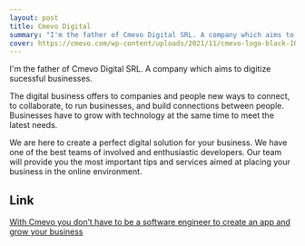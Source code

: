```yaml
---
layout: post
title: Cmevo Digital
summary: "I'm the father of Cmevo Digital SRL. A company which aims to digitize sucessful businesses."
cover: https://cmevo.com/wp-content/uploads/2021/11/cmevo-logo-black-100x25.png
---
```


I'm the father of Cmevo Digital SRL. A company which aims to digitize sucessful businesses.

The digital business offers to companies and people new ways to connect, to collaborate, to run businesses, and build connections between people. Businesses have to grow with technology at the same time to meet the latest needs.

We are here to create a perfect digital solution for your business. We have one of the best teams of involved and enthusiastic developers. Our team will provide you the most important tips and services aimed at placing your business in the online environment.

## Link
<a href="https://cmevo.com/" target="_blank">With Cmevo you don’t have to be a software engineer to create an app and grow your business</a>

